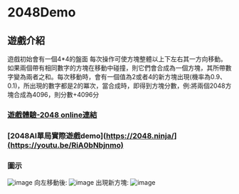 # 2048Demo

## 遊戲介紹
遊戲初始會有一個4*4的盤面
每次操作可使方塊整體以上下左右其一方向移動。如果兩個帶有相同數字的方塊在移動中碰撞，則它們會合成為一個方塊，其所帶數字變為兩者之和。每次移動時，會有一個值為2或者4的新方塊出現(機率為0.9、0.1)，所出現的數字都是2的冪次，當合成時，即得到方塊分數，例:將兩個2048方塊合成為4096，則分數+4096分
### [遊戲體驗-2048 online連結](https://2048.ninja/)
### [2048AI單局實際遊戲demo](https://2048.ninja/](https://youtu.be/RiA0bNbjnmo)
### 圖示
![image](https://github.com/tyrso/2048_demo/assets/93824347/37718a9e-3549-4190-871f-6dc5a24da319)
向左移動後:
![image](https://github.com/tyrso/2048_demo/assets/93824347/9bb3af8e-a98c-4d2c-aa6e-87b0f1937d28)
出現新方塊:
![image](https://github.com/tyrso/2048_demo/assets/93824347/eef3c418-39aa-4695-8928-9876a083e2ce)




